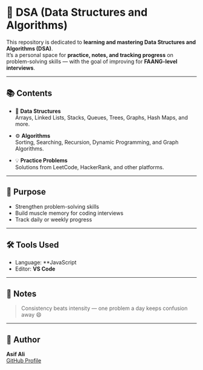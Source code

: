 # 🧠 DSA (Data Structures and Algorithms)

This repository is dedicated to **learning and mastering Data Structures and Algorithms (DSA)**.  
It’s a personal space for **practice, notes, and tracking progress** on problem-solving skills — with the goal of improving for **FAANG-level interviews**.

---

## 📚 Contents

- 📘 **Data Structures**  
  Arrays, Linked Lists, Stacks, Queues, Trees, Graphs, Hash Maps, and more.

- ⚙️ **Algorithms**  
  Sorting, Searching, Recursion, Dynamic Programming, and Graph Algorithms.

- 💡 **Practice Problems**  
  Solutions from LeetCode, HackerRank, and other platforms.

---

## 🧩 Purpose

- Strengthen problem-solving skills  
- Build muscle memory for coding interviews  
- Track daily or weekly progress

---

## 🛠️ Tools Used
- Language: **JavaScript  
- Editor: **VS Code**

---

## 💬 Notes
> Consistency beats intensity — one problem a day keeps confusion away 😄

---

## 👤 Author
**Asif Ali**  
[GitHub Profile](https://github.com/asifali24)
